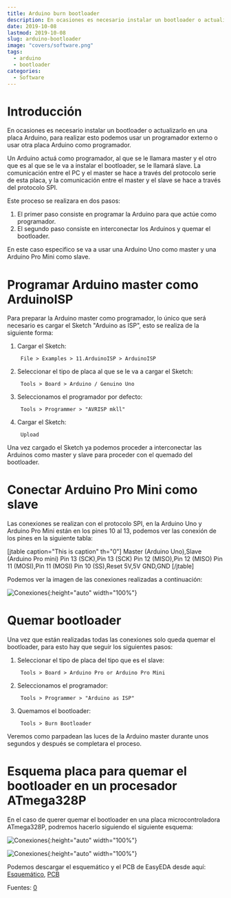 ```yaml
---
title: Arduino burn bootloader
description: En ocasiones es necesario instalar un bootloader o actualizarlo en una placa Arduino, para realizar esto podemos usar un programador externo o usar otra placa Arduino como programador.
date: 2019-10-08
lastmod: 2019-10-08
slug: arduino-bootloader
image: "covers/software.png"
tags:
  - arduino
  - bootloader
categories:
  - Software
---
```




# Introducción

En ocasiones es necesario instalar un bootloader o actualizarlo en una placa Arduino, para realizar esto podemos usar un programador externo o usar otra placa Arduino como programador.

Un Arduino actuá como programador, al que se le llamara master y el otro que es al que se le va a instalar el bootloader, se le llamará slave. La comunicación entre el PC y el master se hace a través del protocolo serie de esta placa, y la comunicación entre el master y el slave se hace a través del protocolo SPI.


Este proceso se realizara en dos pasos:

1. El primer paso consiste en programar la Arduino para que actúe como programador.
2. El segundo paso consiste en interconectar los Arduinos y quemar el bootloader.


En este caso especifico se va a usar una Arduino Uno como master y una Arduino Pro Mini como slave.


# Programar Arduino master como ArduinoISP


Para preparar la Arduino master como programador, lo único que será necesario es cargar el Sketch "Arduino as ISP", esto se realiza de la siguiente forma:

1. Cargar el Sketch:

		File > Examples > 11.ArduinoISP > ArduinoISP



1. Seleccionar el tipo de placa al que se le va a cargar el Sketch:

		Tools > Board > Arduino / Genuino Uno



1. Seleccionamos el programador por defecto:

		Tools > Programmer > "AVRISP mkll"



1. Cargar el Sketch:

		Upload

Una vez cargado el Sketch ya podemos proceder a interconectar las Arduinos como master y slave para proceder con el quemado del bootloader.





# Conectar Arduino Pro Mini como slave

Las conexiones se realizan con el protocolo SPI, en la Arduino Uno y Arduino Pro Mini están en los pines 10 al 13, podemos ver las conexión de los pines en la siguiente tabla:


[jtable caption="This is caption" th="0"]
Master (Arduino Uno),Slave (Arduino Pro mini)
Pin 13 (SCK),Pin 13 (SCK)
Pin 12 (MISO),Pin 12 (MISO)
Pin 11 (MOSI),Pin 11 (MOSI)
Pin 10 (SS),Reset
5V,5V
GND,GND
[/jtable]



Podemos ver la imagen de las conexiones realizadas a continuación:


![Conexiones](/images/2019/burn_bootloader.svg){:height="auto" width="100%"}



# Quemar bootloader

Una vez que están realizadas todas las conexiones solo queda quemar el bootloader, para esto hay que seguir los siguientes pasos:


1. Seleccionar el tipo de placa del tipo que es el slave:

		Tools > Board > Arduino Pro or Arduino Pro Mini



1. Seleccionamos el programador:

		Tools > Programmer > "Arduino as ISP"



1. Quemamos el bootloader:

		Tools > Burn Bootloader



Veremos como parpadean las luces de la Arduino master durante unos segundos y después se completara el proceso.








# Esquema placa para quemar el bootloader en un procesador ATmega328P


En el caso de querer quemar el bootloader en una placa microcontroladora ATmega328P, podremos hacerlo siguiendo el siguiente esquema:


![Conexiones](/images/2019/BurnBootloaderEsquematic.svg){:height="auto" width="100%"}

![Conexiones](/images/2019/BurnBootloaderPCB.png){:height="auto" width="100%"}


Podemos descargar el esquemático y el PCB de EasyEDA desde aquí: [Esquemático][BurnBootloaderArduino], [PCB][BurnBootloaderArduinoPCB]













Fuentes: [0][0]

[0]: https://www.luisllamas.es/usar-arduino-para-reprogramar-el-bootloader/


[BurnBootloaderArduino]: /downloads/easyeda/BurnBootloaderArduino.json
[BurnBootloaderArduinoPCB]: /downloads/easyeda/BurnBootloaderArduinoPCB.json